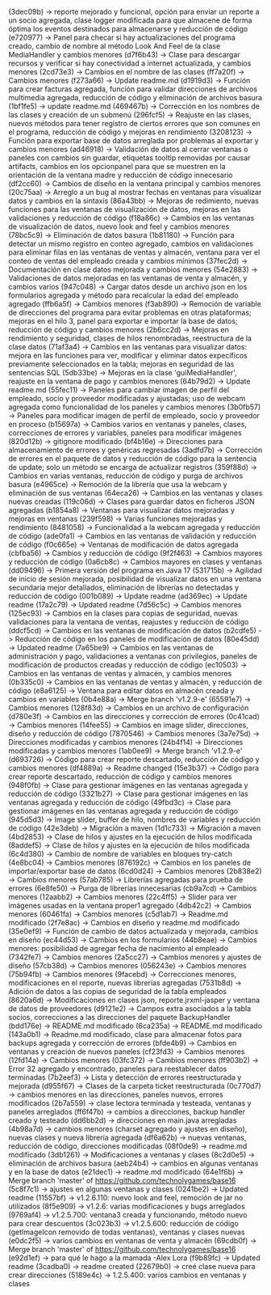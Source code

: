 (3dec09b) -> reporte mejorado y funcional, opción para enviar un reporte a un socio agregada, clase logger modificada para que almacene de forma óptima los eventos destinados para almacenarse y reducción de código
(e720977) -> Panel para checar si hay actualizaciones del programa creado, cambio de nombre al método Look And Feel de la clase MediaHandler y cambios menores
(d7f6b43) -> Clase para descargar recursos y verificar si hay conectividad a internet actualizada, y cambios menores
(2cd73e3) -> Cambios en el nombre de las clases
(ff7a20f) -> Cambios menores
(f273a66) -> Update readme.md
(d1919d3) -> Función para crear facturas agregada, función para validar direcciones de archivos multimedia agregada, reducción de código y eliminación de archivos basura
(1bf1fe5) -> update readme.md
(469467b) -> Corrección en los nombres de las clases y creación de un submenú
(296fcf5) -> Reajuste en las clases, nuevos métodos para tener registro de ciertos errores que son comunes en el programa, reducción de código y mejoras en rendimiento
(3208123) -> Función para exportar base de datos arreglada por problemas al exportar y cambios menores
(ad46918) -> Validación de datos al cerrar ventanas o paneles con cambios sin guardar, etiquetas tooltip removidas por causar artifacts, cambios en los opcionpanel para que se muestren en la orientación de la ventana madre y reducción de código innecesario
(df2cc60) -> Cambios de diseño en la ventana principal y cambios menores
(20c75aa) -> Arreglo a un bug al mostrar fechas en ventanas para visualizar datos y cambios en la sintaxis
(86a43bb) -> Mejoras de redimiento, nuevas funciones para las ventanas de visualización de datos, mejoras en las validaciones y reducción de código
(f18a86c) -> Cambios en las ventanas de visualización de datos, nuevo look and feel y cambios menores
(78bc5c9) -> Eliminación de datos basura
(1b81180) -> Función para detectar un mismo registro en conteo agregado, cambios en validaciones para eliminar filas en las ventanas de ventas y almacén, ventana para ver el conteo de ventas del empleado creada y cambios mínimos
(37fec2d) -> Documentación en clase datos mejorada y cambios menores
(54e2883) -> Validaciones de datos mejoradas en las ventanas de venta y almacén, y cambios varios
(947c048) -> Cargar datos desde un archivo json en los formularios agregada y método para recalcular la edad del empleado agregado
(ffb6a5f) -> Cambios menores
(f3ab890) -> Remoción de variable de direcciones del programa para evitar problemas en otras plataformas; mejoras en el hilo 3, panel para exportar e importar la base de datos; reducción de código y cambios menores
(2b6cc2d) -> Mejoras en rendimiento y seguridad, clases de hilos renombradas, reestructura de la clase datos
(71af3a4) -> Cambios en las ventanas para visualizar datos: mejora en las funciones para ver, modificar y eliminar datos expecíficos previamente seleccionados en la tabla; mejoras en seguridad de las sentencias SQL
(5db33be) -> Mejoras en la clase 'guiMediaHandler', reajuste en la ventana de pago y cambios menores
(64b79d2) -> Update readme.md
(55fec11) -> Paneles para cambiar imagen de perfil del empleado, socio y proveedor modificadas y ajustadas; uso de webcam agregada como funcionalidad de los paneles y cambios menores
(3b0fb57) -> Paneles para modificar imagen de perfil de empleado, socio y proveedor en proceso
(b15697a) -> Cambios varios en ventanas y paneles, clases, correcciones de errores y variables, paneles para modificar imágenes
(820d12b) -> gitignore  modificado
(bf4b16e) -> Direcciones para almacenamiento de errores y genéricas regresadas
(3adfd7b) -> Corrección de errores en el paquete de datos y reducción de código para la sentencia de update; solo un método se encarga de actualizar registros
(359f88d) -> Cambios en varias ventanas, reducción de código y purga de archivos basura
(e4965ce) -> Remoción de la librería que usa la webcam y eliminación de sus ventanas
(64eca26) -> Cambios en las ventanas y clases nuevas creadas
(119c06d) -> Clases para guardar datos en ficheros JSON agregadas
(b1854a8) -> Ventanas para visualizar datos mejoradas y mejoras en ventanas
(239f598) -> Varias funciones mejoradas y rendimiento
(8481058) -> Funcionalidad a la webcam agregada y reducción de código
(ade0fa1) -> Cambios en las ventanas de validación y reducción de código
(f0c665e) -> Ventanas de modificación de datos agregada
(cbfba56) -> Cambios y reducción de código
(9f2f463) -> Cambios mayores y reducción de código
(0a6cb8c) -> Cambios mayores en clases y ventanas
(dd09496) -> Primera versión del programa en Java 17
(531715b) -> Agilidad de inicio de sesión mejorada, posibilidad de visualizar datos en una ventana secundaria mejor detallados, eliminación de librerías no detectadas y reducción de código
(001b089) -> Update readme
(ad369ec) -> Update readme
(17a2c79) -> Updated readme
(7d56c5c) -> Cambios menores
(125ec93) -> Cambios en la clases para copias de seguridad, nuevas validaciones para la ventana de ventas, reajustes y reducción de código
(ddcf5cd) -> Cambios en las ventanas de modificación de datos
(b2cdfe5) -> Reducción de código en los paneles de modificación de datos
(80e45dd) -> Updated readme
(7a65be9) -> Cambios en las ventanas de administración y pago, validaciones a ventanas con privilegios, paneles de modificación de productos creadas y reducción de código
(ec10503) -> Cambios en las ventanas de ventas y almacén, y cambios menores
(0b335c0) -> Cambios en las ventanas de ventas y almacén, y reducción de código
(e8a6125) -> Ventana para editar datos en almacén creada y cambios en variables
(0b4e88a) -> Merge branch 'v1.2.9-e'
(65591e7) -> Cambios menores
(128f83d) -> Cambios en un archivo de configuración
(d780e3f) -> Cambios en las direcciones y corrección de errores
(0c41cad) -> Cambios menores
(14fee55) -> Cambios en image slider, direcciones, diseño y reducción de código
(7870546) -> Cambios menores
(3a7e75d) -> Direcciones modificadas y cambios menores
(24b4f14) -> Direcciones modificadas y cambios menores
(1ab0ee9) -> Merge branch 'v1.2.9-e'
(d693726) -> Código para crear reporte descartado, reducción de código y cambios menores
(df4889a) -> Readme changed
(15e3b37) -> Código para crear reporte descartado, reducción de código y cambios menores
(948f0fb) -> Clase para gestionar imágenes en las ventanas agregada y reducción de código
(3321b27) -> Clase para gestionar imágenes en las ventanas agregada y reducción de código
(49fbd3c) -> Clase para gestionar imágenes en las ventanas agregada y reducción de código
(945d5d3) -> Image slider, buffer de hilo, nombres de variables y reducción de código
(42e3deb) -> Migración a maven
(1d1c733) -> Migración a maven
(4bd2853) -> Clase de hilos y ajustes en la ejecución de hilos modificada
(8addef5) -> Clase de hilos y ajustes en la ejecución de hilos modificada
(6c4d380) -> Cambio de nombre de variables en bloques try-catch
(4e8bc04) -> Cambios menores
(876192c) -> Cambios en los paneles de importar/exportar base de datos
(6cd0d24) -> Cambios menores
(2b838e2) -> Cambios menores
(57ab785) -> Librerías agregadas para prueba de errores
(6e8fe50) -> Purga de librerías innecesarias
(cb9a7cd) -> Cambios menores
(12aabb2) -> Cambios menores
(22c4ff5) -> Slider para ver imágenes usadas en la ventana proper1 agregado
(4db42c2) -> Cambios menores
(60461fa) -> Cambios menores
(c5d1ab7) -> Readme.md modificado
(2f7e8ac) -> Cambios en diseño y readme.md modificado
(35e0ef9) -> Función de cambio de datos actualizada y mejorada, cambios en diseño
(ec44d53) -> Cambios en los formularios
(44b8eae) -> Cambios menores: posibilidad de agregar fecha de nacimiento al empleado
(7342fe7) -> Cambios menores
(2a5cc27) -> Cambios menores y ajustes de diseño
(57cb38d) -> Cambios menores
(056243e) -> Cambios menores
(75b94fb) -> Cambios menores
(9facebd) -> Correcciones menores, modificaciones en el reporte, nuevas librerías agregadas
(7531b8d) -> Adición de datos a las copias de seguridad de la tabla empleados
(8620a6d) -> Modificaciones en clases json, reporte.jrxml-jasper y ventana de datos de proveedores
(d9121e2) -> Campos extra asociados a la tabla socios, correcciones a las direcciones del paquete BackupHandler
(bdd176e) -> README.md modificado
(6ca235a) -> README.md modificado
(143a0b1) -> Readme.md modificado, clase para almacenar fotos para backups agregada y corrección de errores
(bfde4b9) -> Cambios en ventanas y creación de nuevos paneles
(cf23fd3) -> Cambios menores
(12fd14a) -> Cambios menores
(03fc372) -> Cambios menores
(ff903b2) -> Error 32 agregado y encontrado, paneles para reestablecer datos terminadas
(7b2eef3) -> Lista y detección de errores reestructurada y mejorada
(d955f67) -> Clases de la carpeta ticket reestructurada
(0c770d7) -> cambios menores en las direcciones, paneles nuevos, errores modificados
(2b7a559) -> clase lectora terminada y testeada, ventanas y paneles arreglados
(ff6f47b) -> cambios a direcciones, backup handler creado y testeado
(dd6bb2d) -> direcciones en main.java arregladas
(4b98a7d) -> cambios menores (charset agregado y ajustes en diseño), nuevas clases y nueva librería agregada
(df6a62b) -> nuevas ventanas, reducción de código, direcciones modificadas
(08f0de9) -> readme.md modificado
(3db1261) -> Modificaciones a ventanas y clases
(8c2d0e5) -> eliminación de archivos basura
(aeb24b4) -> cambios en algunas ventanas y en la base de datos
(e21dec1) -> readme.md modificado
(64e1f6b) -> Merge branch 'master' of https://github.com/technolygames/base16
(5c8f7c1) -> ajustes en algunas ventanas y clases
(0241be2) -> Updated readme
(11557bf) -> v1.2.6.110: nuevo look and feel, remoción de jar no utilizados
(8f5e909) -> v1.2.6: varias modificaciones y bugs arreglados
(9769af4) -> v1.2.5.700: ventana3 creada y funcionando, método nuevo para crear descuentos
(3c023b3) -> v1.2.5.600: reducción de código (getImageIcon removido de todas ventanas), ventanas y clases nuevas
(e0dc2f5) -> varios cambios en ventanas de venta y almacén
(69cdb0f) -> Merge branch 'master' of https://github.com/technolygames/base16
(e92d1ef) -> para qué le hago a la mamada -Alex Lora
(f9b89fc) -> Updated readme
(3cadba0) -> readme created
(22679b0) -> creé clase nueva para crear direcciones
(5189e4c) -> 1.2.5.400: varios cambios en ventanas y clases

